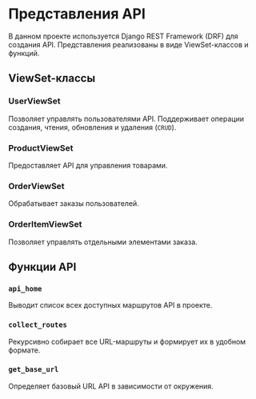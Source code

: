 # Представления API

В данном проекте используется Django REST Framework (DRF) для создания API. Представления реализованы в виде ViewSet-классов и функций.

## ViewSet-классы

### UserViewSet
Позволяет управлять пользователями API. Поддерживает операции создания, чтения, обновления и удаления (`CRUD`).

### ProductViewSet
Предоставляет API для управления товарами.

### OrderViewSet
Обрабатывает заказы пользователей.

### OrderItemViewSet
Позволяет управлять отдельными элементами заказа.

## Функции API

### `api_home`
Выводит список всех доступных маршрутов API в проекте.

### `collect_routes`
Рекурсивно собирает все URL-маршруты и формирует их в удобном формате.

### `get_base_url`
Определяет базовый URL API в зависимости от окружения.